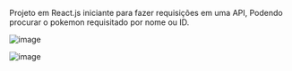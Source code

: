 Projeto em React.js iniciante para fazer requisições em uma API, Podendo procurar o pokemon requisitado por nome ou ID.

![image](https://user-images.githubusercontent.com/79208491/229356296-4052991c-1bbb-4ad9-ad0f-1f98b2977c20.png)

![image](https://user-images.githubusercontent.com/79208491/229356568-ba9291a6-85af-4e1e-a884-f6b9007f349a.png)

